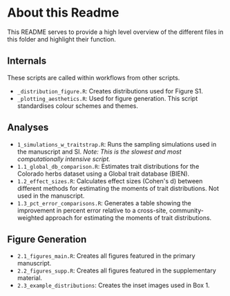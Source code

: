 # About this Readme

This README serves to provide a high level overview of the different files in
this folder and highlight their function.

## Internals

These scripts are called within workflows from other scripts.

- `_distribution_figure.R`: Creates distributions used for Figure S1.
- `_plotting_aesthetics.R`: Used for figure generation. This script standardises
  colour schemes and themes.

## Analyses

- `1_simulations_w_traitstrap.R`: Runs the sampling simulations used in the manuscript and SI. *Note: This is the slowest and most computationally intensive script.*
- `1.1_global_db_comparison.R`: Estimates trait distributions for the Colorado herbs dataset using a Global trait database (BIEN).
- `1.2_effect_sizes.R`: Calculates effect sizes (Cohen's d) between different methods for estimating the moments of trait distributions.  Not used in the manuscript.
- `1.3_pct_error_comparisons.R`: Generates a table showing the improvement in percent error relative to a cross-site, community-weighted approach for estimating the moments of trait distributions.

## Figure Generation

- `2.1_figures_main.R`: Creates all figures featured in the primary manuscript.
- `2.2_figures_supp.R`: Creates all figures featured in the supplementary
  material.
- `2.3_example_distributions`: Creates the inset images used in Box 1.
